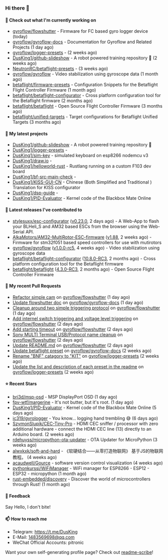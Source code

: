 ### Hi there 👋

#### 👷 Check out what I'm currently working on

- [gyroflow/flowshutter](https://github.com/gyroflow/flowshutter) - Firmware for FC based gyro logger device (today)
- [gyroflow/gyroflow-docs](https://github.com/gyroflow/gyroflow-docs) - Documentation for Gyroflow and Related Projects (1 day ago)
- [gyroflow/logger-presets](https://github.com/gyroflow/logger-presets) -  (2 weeks ago)
- [DusKing1/github-slideshow](https://github.com/DusKing1/github-slideshow) - A robot powered training repository :robot: (2 weeks ago)
- [NeutronRC/betaflight-presets](https://github.com/NeutronRC/betaflight-presets) -  (3 weeks ago)
- [gyroflow/gyroflow](https://github.com/gyroflow/gyroflow) - Video stabilization using gyroscope data (1 month ago)
- [betaflight/firmware-presets](https://github.com/betaflight/firmware-presets) - Configuration Snippets for the Betaflight Flight Controller Firmware (1 month ago)
- [betaflight/betaflight-configurator](https://github.com/betaflight/betaflight-configurator) - Cross platform configuration tool for the Betaflight firmware (2 months ago)
- [betaflight/betaflight](https://github.com/betaflight/betaflight) - Open Source Flight Controller Firmware (3 months ago)
- [betaflight/unified-targets](https://github.com/betaflight/unified-targets) - Target configurations for Betaflight Unified Targets (3 months ago)

#### 🌱 My latest projects

- [DusKing1/github-slideshow](https://github.com/DusKing1/github-slideshow) - A robot powered training repository :robot:
- [DusKing1/logger-presets](https://github.com/DusKing1/logger-presets) - 
- [DusKing1/sim-key](https://github.com/DusKing1/sim-key) - simulated keyboard on esp8266 nodemcu v3
- [DusKing1/draw.io](https://github.com/DusKing1/draw.io) - 
- [DusKing1/helloworld-rust](https://github.com/DusKing1/helloworld-rust) - Rustlang running on a custom F103 dev board
- [DusKing1/bf-src-main-check](https://github.com/DusKing1/bf-src-main-check) - 
- [DusKing1/KISS-GUI-CN](https://github.com/DusKing1/KISS-GUI-CN) - Chinese (Both Simplified and Traditional ) Translation for KISS configurator
- [DusKing1/dsp-guide](https://github.com/DusKing1/dsp-guide) - 
- [DusKing1/PID-Evaluator](https://github.com/DusKing1/PID-Evaluator) - Kernel code of the Blackbox Mate Online

#### 🔭 Latest releases I've contributed to

- [stylesuxx/esc-configurator](https://github.com/stylesuxx/esc-configurator) ([v0.23.0](https://github.com/stylesuxx/esc-configurator/releases/tag/v0.23.0), 2 days ago) - A Web-App to flash your BLHeli_S and AM32 based ESCs from the browser using the Web-Serial API.
- [AlkaMotors/AM32-MultiRotor-ESC-firmware](https://github.com/AlkaMotors/AM32-MultiRotor-ESC-firmware) ([v1.88](https://github.com/AlkaMotors/AM32-MultiRotor-ESC-firmware/releases/tag/v1.88), 2 weeks ago) - Firmware for stm32f051 based speed controllers for use with mutirotors
- [gyroflow/gyroflow](https://github.com/gyroflow/gyroflow) ([v1.0.0-rc5](https://github.com/gyroflow/gyroflow/releases/tag/v1.0.0-rc5), 4 weeks ago) - Video stabilization using gyroscope data
- [betaflight/betaflight-configurator](https://github.com/betaflight/betaflight-configurator) ([10.8.0-RC3](https://github.com/betaflight/betaflight-configurator/releases/tag/10.8.0-RC3), 2 months ago) - Cross platform configuration tool for the Betaflight firmware
- [betaflight/betaflight](https://github.com/betaflight/betaflight) ([4.3.0-RC3](https://github.com/betaflight/betaflight/releases/tag/4.3.0-RC3), 2 months ago) - Open Source Flight Controller Firmware

#### 🔨 My recent Pull Requests

- [Refactor simple cam](https://github.com/gyroflow/flowshutter/pull/83) on [gyroflow/flowshutter](https://github.com/gyroflow/flowshutter) (1 day ago)
- [Update flowshutter doc](https://github.com/gyroflow/gyroflow-docs/pull/7) on [gyroflow/gyroflow-docs](https://github.com/gyroflow/gyroflow-docs) (1 day ago)
- [Cleanup around two simple triggering protocol](https://github.com/gyroflow/flowshutter/pull/81) on [gyroflow/flowshutter](https://github.com/gyroflow/flowshutter) (1 day ago)
- [Add internel switch triggering and voltage level triggering](https://github.com/gyroflow/flowshutter/pull/80) on [gyroflow/flowshutter](https://github.com/gyroflow/flowshutter) (2 days ago)
- [Add starting timeout](https://github.com/gyroflow/flowshutter/pull/79) on [gyroflow/flowshutter](https://github.com/gyroflow/flowshutter) (2 days ago)
- [Sony MULTI Terminal USB/Protocol name cleanup](https://github.com/gyroflow/flowshutter/pull/78) on [gyroflow/flowshutter](https://github.com/gyroflow/flowshutter) (2 days ago)
- [Update README.md](https://github.com/gyroflow/flowshutter/pull/77) on [gyroflow/flowshutter](https://github.com/gyroflow/flowshutter) (2 days ago)
- [Update betaflight preset](https://github.com/gyroflow/gyroflow-docs/pull/5) on [gyroflow/gyroflow-docs](https://github.com/gyroflow/gyroflow-docs) (2 weeks ago)
- [Rename &#34;BNF&#34; catagory to &#34;KIT&#34;](https://github.com/gyroflow/logger-presets/pull/7) on [gyroflow/logger-presets](https://github.com/gyroflow/logger-presets) (2 weeks ago)
- [Update the list and description of each preset in the readme](https://github.com/gyroflow/logger-presets/pull/6) on [gyroflow/logger-presets](https://github.com/gyroflow/logger-presets) (2 weeks ago)

#### ⭐ Recent Stars

- [bri3d/msp-osd](https://github.com/bri3d/msp-osd) - MSP DisplayPort OSD (1 day ago)
- [fpv-wtf/margerine](https://github.com/fpv-wtf/margerine) - It&#39;s not butter, but it&#39;s root. (1 day ago)
- [DusKing1/PID-Evaluator](https://github.com/DusKing1/PID-Evaluator) - Kernel code of the Blackbox Mate Online (5 days ago)
- [ic319/gyrologger](https://github.com/ic319/gyrologger) - You know... logging hand trembling 😅 (6 days ago)
- [SzymonSlupik/CEC-Tiny-Pro](https://github.com/SzymonSlupik/CEC-Tiny-Pro) - HDMI CEC sniffer / processor with zero additional hardware - connect the HDMI CEC line (13) directly to an Arduino board. (2 weeks ago)
- [rdehuyss/micropython-ota-updater](https://github.com/rdehuyss/micropython-ota-updater) - OTA Updater for MicroPython (3 weeks ago)
- [alwxkxk/soft-and-hard](https://github.com/alwxkxk/soft-and-hard) - 《软硬结合——从零打造物联网》 基于JS的物联网教程。 (4 weeks ago)
- [acaudwell/Gource](https://github.com/acaudwell/Gource) - software version control visualization (4 weeks ago)
- [pythonkurssi/WiFiManager](https://github.com/pythonkurssi/WiFiManager) - WiFi manager for ESP8266 - ESP12 - ESP32 - micropython  (1 month ago)
- [rust-embedded/discovery](https://github.com/rust-embedded/discovery) - Discover the world of microcontrollers through Rust! (1 month ago)

#### 💬 Feedback

Say Hello, I don't bite!

#### 📫 How to reach me

- Telegram: https://t.me/DusKing
- E-Mail: 1483569698@qq.com
- WeChat Official Accounts: pitronic

Want your own self-generating profile page? Check out [readme-scribe](https://github.com/muesli/readme-scribe)!

